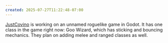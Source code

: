 ```yaml
---
created: 2025-07-27T11:22:48-07:00
---
```


[JustCovino](https://www.twitch.tv/justcovino) is working on an unnamed roguelike game in Godot. It has one class in the game right now: Goo Wizard, which has sticking and bouncing mechanics. They plan on adding melee and ranged classes as well.
